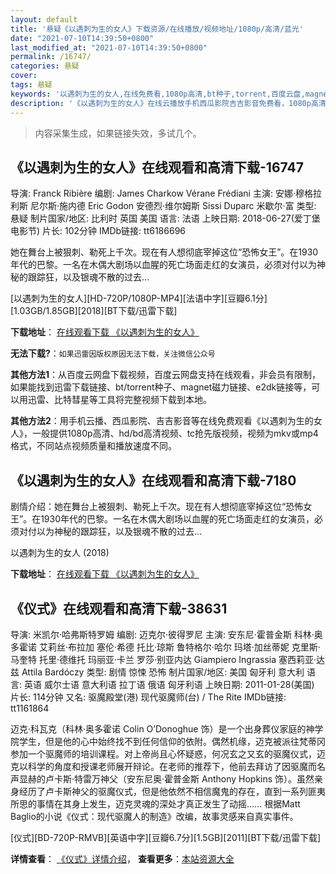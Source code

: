 ```yaml
---
layout: default
title: '悬疑《以遇刺为生的女人》下载资源/在线播放/视频地址/1080p/高清/蓝光'
date: "2021-07-10T14:39:50+0800"
last_modified_at: "2021-07-10T14:39:50+0800"
permalink: /16747/
categories: 悬疑
cover:
tags: 悬疑
keywords: '以遇刺为生的女人,在线免费看,1080p高清,bt种子,torrent,百度云盘,magnet,磁力链,迅雷下载资源'
description: '《以遇刺为生的女人》在线云播放手机西瓜影院吉吉影音免费看，1080p高清bd/hd未删减完整版和tc抢先枪版，mkv/mp4格式，附带bt/torrent种子、magnet/磁力链、百度云盘、网盘资源迅雷下载链接'
---
```


>内容采集生成，如果链接失效，多试几个。


## 《以遇刺为生的女人》在线观看和高清下载-16747

导演: Franck Ribière 编剧: James Charkow Vérane Frédiani 主演: 安娜·穆格拉利斯 尼尔斯·施内德 Eric Godon 安德烈·维尔姆斯 Sissi Duparc 米歇尔·富 类型: 悬疑 制片国家/地区: 比利时 英国 美国 语言: 法语 上映日期: 2018-06-27(爱丁堡电影节) 片长: 102分钟 IMDb链接: tt6186696

她在舞台上被狠刺、勒死上千次。现在有人想彻底宰掉这位“恐怖女王”。在1930年代的巴黎。一名在木偶大剧场以血腥的死亡场面走红的女演员，必须对付以为神秘的跟踪狂，以及银魂不散的过去…


[以遇刺为生的女人][HD-720P/1080P-MP4][法语中字][豆瓣6.1分][1.03GB/1.85GB][2018][BT下载/迅雷下载]

**下载地址**： [在线观看下载 《以遇刺为生的女人》](https://www.btdx8.com/torrent/yycwsdnr_2018.html) 


**无法下载?**：`如果迅雷因版权原因无法下载，关注微信公众号 `

**其他方法1**：从百度云网盘下载视频，百度云网盘支持在线观看，非会员有限制，如果能找到迅雷下载链接、bt/torrent种子、magnet磁力链接、e2dk链接等，可以用迅雷、比特彗星等工具将完整视频下载到本地。

**其他方法2**：用手机云播、西瓜影院、吉吉影音等在线免费观看《以遇刺为生的女人》，一般提供1080p高清、hd/bd高清视频、tc抢先版视频，视频为mkv或mp4格式，不同站点视频质量和播放速度不同。


## 《以遇刺为生的女人》在线观看和高清下载-7180

剧情介绍：她在舞台上被狠刺、勒死上千次。现在有人想彻底宰掉这位“恐怖女王”。在1930年代的巴黎。一名在木偶大剧场以血腥的死亡场面走红的女演员，必须对付以为神秘的跟踪狂，以及银魂不散的过去...


以遇刺为生的女人 (2018)

**下载地址**： [在线观看下载 《以遇刺为生的女人》](https://www.btbtdy.me/btdy/dy13453.html) 


## 《仪式》在线观看和高清下载-38631

导演: 米凯尔·哈弗斯特罗姆 编剧: 迈克尔·彼得罗尼 主演: 安东尼·霍普金斯 科林·奥多霍诺 艾莉丝·布拉加 塞伦·希德 托比·琼斯 鲁特格尔·哈尔 玛塔·加丝蒂妮 克里斯·马奎特 托里·德维托 玛丽亚·卡兰 罗莎·别亚内达 Giampiero Ingrassia 塞西莉亚·达兹 Attila Bardóczy 类型: 剧情 惊悚 恐怖 制片国家/地区: 美国 匈牙利 意大利 语言: 英语 威尔士语 意大利语 拉丁语 俄语 匈牙利语 上映日期: 2011-01-28(美国) 片长: 114分钟 又名: 驱魔殿堂(港) 现代驱魔师(台) / The Rite IMDb链接: tt1161864

迈克·科瓦克（科林·奥多霍诺 Colin O’Donoghue 饰）是一个出身葬仪家庭的神学院学生，但是他的心中始终找不到任何信仰的依附。偶然机缘，迈克被派往梵蒂冈参加一个驱魔师的培训课程。对上帝尚且心怀疑惑，何况玄之又玄的驱魔仪式，迈克以科学的角度和授课老师展开辩论。在老师的推荐下，他前去拜访了因驱魔而名声显赫的卢卡斯·特雷万神父（安东尼奥·霍普金斯 Anthony Hopkins 饰）。虽然亲身经历了卢卡斯神父的驱魔仪式，但是他依然不相信魔鬼的存在，直到一系列匪夷所思的事情在其身上发生，迈克灵魂的深处才真正发生了动摇…… 根据Matt Baglio的小说《仪式：现代驱魔人的制造》改编，故事灵感来自真实事件。


[仪式][BD-720P-RMVB][英语中字][豆瓣6.7分][1.5GB][2011][BT下载/迅雷下载]

**详情查看**： [《仪式》详情介绍](/movie/38631/)， **查看更多**：[本站资源大全](/movie/t/all/)

